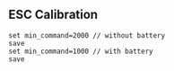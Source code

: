 ## ESC Calibration

    set min_command=2000 // without battery
    save
    set min_command=1000 // with battery
	save
	
